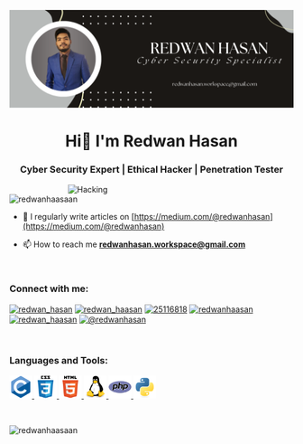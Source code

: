 ![logo](https://github.com/RedwanHaasaan/RedwanHaasaan/blob/main/banner.png)
<h1 align="center">Hi👋 I'm Redwan Hasan</h1>
<h3 align="center">Cyber Security Expert | Ethical Hacker | Penetration Tester</h3>

<img align="right" alt="Hacking" width="400" src="https://adcy.io/wp-content/uploads/2020/04/anti-hacking.gif">

<p align="left"> <img src="https://komarev.com/ghpvc/?username=redwanhaasaan&label=My%20Visitors&style=flat&" alt="redwanhaasaan" /> </p>

- 📝 I regularly write articles on [https://medium.com/@redwanhasan](https://medium.com/@redwanhasan)

- 📫 How to reach me **redwanhasan.workspace@gmail.com**
<br>

<h3 align="left">Connect with me:</h3>
<p align="left">
<a href="https://dev.to/redwan_hasan" target="blank"><img align="center" src="https://raw.githubusercontent.com/rahuldkjain/github-profile-readme-generator/master/src/images/icons/Social/devto.svg" alt="redwan_hasan" height="30" width="40" /></a>
<a href="https://twitter.com/redwan_haasan" target="blank"><img align="center" src="https://raw.githubusercontent.com/rahuldkjain/github-profile-readme-generator/master/src/images/icons/Social/twitter.svg" alt="redwan_haasan" height="30" width="40" /></a>
<a href="https://stackoverflow.com/users/25116818" target="blank"><img align="center" src="https://raw.githubusercontent.com/rahuldkjain/github-profile-readme-generator/master/src/images/icons/Social/stack-overflow.svg" alt="25116818" height="30" width="40" /></a>
<a href="https://fb.com/redwanhaasan" target="blank"><img align="center" src="https://raw.githubusercontent.com/rahuldkjain/github-profile-readme-generator/master/src/images/icons/Social/facebook.svg" alt="redwanhaasan" height="30" width="40" /></a>
<a href="https://instagram.com/redwan_haasan" target="blank"><img align="center" src="https://raw.githubusercontent.com/rahuldkjain/github-profile-readme-generator/master/src/images/icons/Social/instagram.svg" alt="redwan_haasan" height="30" width="40" /></a>
<a href="https://medium.com/@redwanhasan" target="blank"><img align="center" src="https://raw.githubusercontent.com/rahuldkjain/github-profile-readme-generator/master/src/images/icons/Social/medium.svg" alt="@redwanhasan" height="30" width="40" /></a>
</p>
<br>
<h3 align="left">Languages and Tools:</h3>
<p align="left"> <a href="https://www.cprogramming.com/" target="_blank" rel="noreferrer"> <img src="https://raw.githubusercontent.com/devicons/devicon/master/icons/c/c-original.svg" alt="c" width="40" height="40"/> </a> <a href="https://www.w3schools.com/css/" target="_blank" rel="noreferrer"> <img src="https://raw.githubusercontent.com/devicons/devicon/master/icons/css3/css3-original-wordmark.svg" alt="css3" width="40" height="40"/> </a> <a href="https://www.w3.org/html/" target="_blank" rel="noreferrer"> <img src="https://raw.githubusercontent.com/devicons/devicon/master/icons/html5/html5-original-wordmark.svg" alt="html5" width="40" height="40"/> </a> <a href="https://www.linux.org/" target="_blank" rel="noreferrer"> <img src="https://raw.githubusercontent.com/devicons/devicon/master/icons/linux/linux-original.svg" alt="linux" width="40" height="40"/> </a> <a href="https://www.php.net" target="_blank" rel="noreferrer"> <img src="https://raw.githubusercontent.com/devicons/devicon/master/icons/php/php-original.svg" alt="php" width="40" height="40"/> </a> <a href="https://www.python.org" target="_blank" rel="noreferrer"> <img src="https://raw.githubusercontent.com/devicons/devicon/master/icons/python/python-original.svg" alt="python" width="40" height="40"/> </a> </p>
<br>

<p><img align="left" src="https://streak-stats.demolab.com/?user=redwanhaasaan&theme=dark" alt="redwanhaasaan" /></p>
